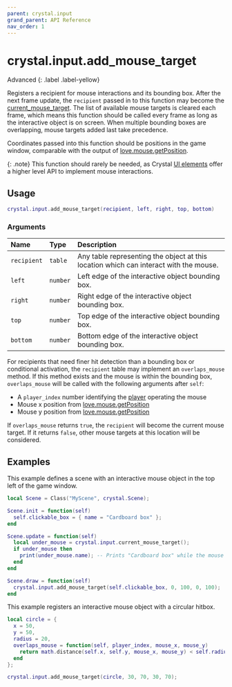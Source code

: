 ```yaml
---
parent: crystal.input
grand_parent: API Reference
nav_order: 1
---
```


# crystal.input.add_mouse_target

Advanced
{: .label .label-yellow}

Registers a recipient for mouse interactions and its bounding box. After the next frame update, the `recipient` passed in to this function may become the [current_mouse_target](current_mouse_target). The list of available mouse targets is cleared each frame, which means this function should be called every frame as long as the interactive object is on screen. When multiple bounding boxes are overlapping, mouse targets added last take precedence.

Coordinates passed into this function should be positions in the game window, comparable with the output of [love.mouse.getPosition](https://love2d.org/wiki/love.mouse.getPosition).

{: .note}
This function should rarely be needed, as Crystal [UI elements](/crystal/api/ui) offer a higher level API to implement mouse interactions.

## Usage

```lua
crystal.input.add_mouse_target(recipient, left, right, top, bottom)
```

### Arguments

| Name        | Type     | Description                                                                           |
| :---------- | :------- | :------------------------------------------------------------------------------------ |
| `recipient` | `table`  | Any table representing the object at this location which can interact with the mouse. |
| `left`      | `number` | Left edge of the interactive object bounding box.                                     |
| `right`     | `number` | Right edge of the interactive object bounding box.                                    |
| `top`       | `number` | Top edge of the interactive object bounding box.                                      |
| `bottom`    | `number` | Bottom edge of the interactive object bounding box.                                   |

For recipients that need finer hit detection than a bounding box or conditional activation, the `recipient` table may implement an `overlaps_mouse` method. If this method exists and the mouse is within the bounding box, `overlaps_mouse` will be called with the following arguments after `self`:

- A `player_index` number identifying the [player](player) operating the mouse
- Mouse x position from [love.mouse.getPosition](https://love2d.org/wiki/love.mouse.getPosition)
- Mouse y position from [love.mouse.getPosition](https://love2d.org/wiki/love.mouse.getPosition)

If `overlaps_mouse` returns `true`, the `recipient` will become the current mouse target. If it returns `false`, other mouse targets at this location will be considered.

## Examples

This example defines a scene with an interactive mouse object in the top left of the game window.

```lua
local Scene = Class("MyScene", crystal.Scene);

Scene.init = function(self)
  self.clickable_box = { name = "Cardboard box" };
end

Scene.update = function(self)
  local under_mouse = crystal.input.current_mouse_target();
  if under_mouse then
    print(under_mouse.name); -- Prints "Cardboard box" while the mouse is within the top left of the game window
  end
end

Scene.draw = function(self)
  crystal.input.add_mouse_target(self.clickable_box, 0, 100, 0, 100);
end
```

This example registers an interactive mouse object with a circular hitbox.

```lua
local circle = {
  x = 50,
  y = 50,
  radius = 20,
  overlaps_mouse = function(self, player_index, mouse_x, mouse_y)
    return math.distance(self.x, self.y, mouse_x, mouse_y) < self.radius;
  end
};

crystal.input.add_mouse_target(circle, 30, 70, 30, 70);
```
